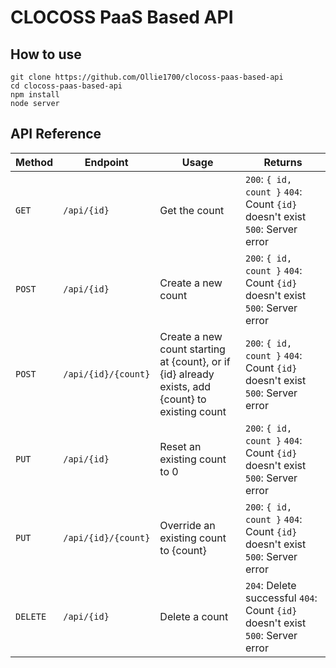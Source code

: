 # CLOCOSS PaaS Based API

## How to use
```
git clone https://github.com/Ollie1700/clocoss-paas-based-api
cd clocoss-paas-based-api
npm install
node server
```

## API Reference
| Method  | Endpoint            | Usage                                                    | Returns |
| ------- | ------------------- | -------------------------------------------------------- | ------- |
| `GET`   | `/api/{id}`         | Get the count                                            | `200`: `{ id, count }` `404`: Count `{id}` doesn't exist `500`: Server error |
| `POST`  | `/api/{id}`         | Create a new count                                       | `200`: `{ id, count }` `404`: Count `{id}` doesn't exist `500`: Server error |
| `POST`  | `/api/{id}/{count}` | Create a new count starting at {count}, or if {id} already exists, add {count} to existing count | `200`: `{ id, count }` `404`: Count `{id}` doesn't exist `500`: Server error |
| `PUT`   | `/api/{id}`         | Reset an existing count to 0                             | `200`: `{ id, count }` `404`: Count `{id}` doesn't exist `500`: Server error |
| `PUT`   | `/api/{id}/{count}` | Override an existing count to {count}                    | `200`: `{ id, count }` `404`: Count `{id}` doesn't exist `500`: Server error |
| `DELETE`| `/api/{id}`         | Delete a count                                           | `204`: Delete successful `404`: Count `{id}` doesn't exist `500`: Server error |
